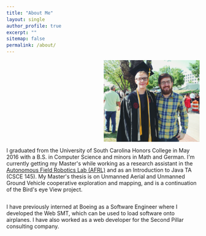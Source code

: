```yaml
---
title: "About Me"
layout: single
author_profile: true
excerpt: ""
sitemap: false
permalink: /about/
---
```


<div id="be-a-good-pic" style="overflow: auto;">
<img style="float: right;" src="../images/shannon-photo-3.jpg" width="250px">

<p style="float: left;">I graduated from the University of South Carolina Honors College in May 2016 with 
a B.S. in Computer Science and minors in Math and German. I'm currently 
getting my Master's while working as a research assistant in the 
<a href="https://afrl.cse.sc.edu">Autonomous 
Field Robotics Lab (AFRL)</a> and as an Introduction to Java TA (CSCE 145). 
My Master's thesis is on Unmanned Aerial and Unmanned Ground Vehicle cooperative exploration and mapping, and is a continuation of the Bird's eye View project.</p>
</div>


<p>I have previously interned at Boeing as a Software Engineer where I developed the Web SMT, which can be used to load software onto airplanes. I have also worked as a web developer for the Second Pillar consulting company.</p>